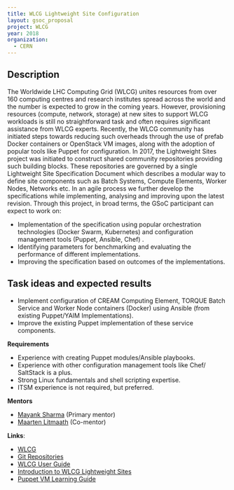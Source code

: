 ```yaml
---
title: WLCG Lightweight Site Configuration
layout: gsoc_proposal
project: WLCG
year: 2018
organization:
  - CERN
---
```


## Description

The Worldwide LHC Computing Grid (WLCG) unites resources from over 160 computing centres and research institutes spread across the world and the number is expected to grow in the coming years. However, provisioning resources (compute, network, storage) at new sites to support WLCG workloads is still no straightforward task and often requires significant assistance from WLCG experts. Recently, the WLCG community has initiated steps towards reducing such overheads through the use of prefab Docker containers or OpenStack VM images, along with the adoption of popular tools like Puppet for configuration. In 2017, the Lightweight Sites project was initiated to construct shared community repositories providing such building blocks. These repositories are governed by a single Lightweight Site Specification Document which describes a modular way to define site components such as Batch Systems, Compute Elements, Worker Nodes, Networks etc. In an agile process we further develop the specifications while implementing, analysing and improving upon the latest revision. Through this project, in broad terms, the GSoC participant can expect to work on: 
- Implementation of the specification using popular orchestration technologies (Docker Swarm, Kubernetes) and configuration management tools (Puppet, Ansible, Chef) .
- Identifying parameters for benchmarking and evaluating the performance of different implementations. 
- Improving the specification based on outcomes of the implementations.


## Task ideas and expected results

* Implement configuration of CREAM Computing Element, TORQUE Batch Service and Worker Node containers (Docker) using Ansible (from existing Puppet/YAIM Implementations). 
* Improve the existing Puppet implementation of these service components.

**Requirements**

* Experience with creating Puppet modules/Ansible playbooks.
* Experience with other configuration management tools like Chef/ SaltStack is a plus. 
* Strong Linux fundamentals and shell scripting expertise.
* ITSM experience is not required, but preferred.



**Mentors**
* [Mayank Sharma](mailto:mayank.sharma@cern.ch?subject=GSoC-LWSite) (Primary mentor)
* [Maarten Litmaath](mailto:maarten.litmaath@cern.ch?subject=GSoC-LWSite) (Co-mentor)



**Links**:
  * [WLCG](http://wlcg.web.cern.ch)
  * [Git Repositories](https://github.com/WLCG-Lightweight-Sites)
  * [WLCG User Guide](https://edms.cern.ch/ui/file/722398/1.4/gLite-3-UserGuide.pdf)
  * [Introduction to WLCG Lightweight Sites](https://indico.cern.ch/event/505613/contributions/2227413/)
  * [Puppet VM Learning Guide](https://puppet.com/download-learning-vm?_ga=1.75488720.375650118.1442481193)

